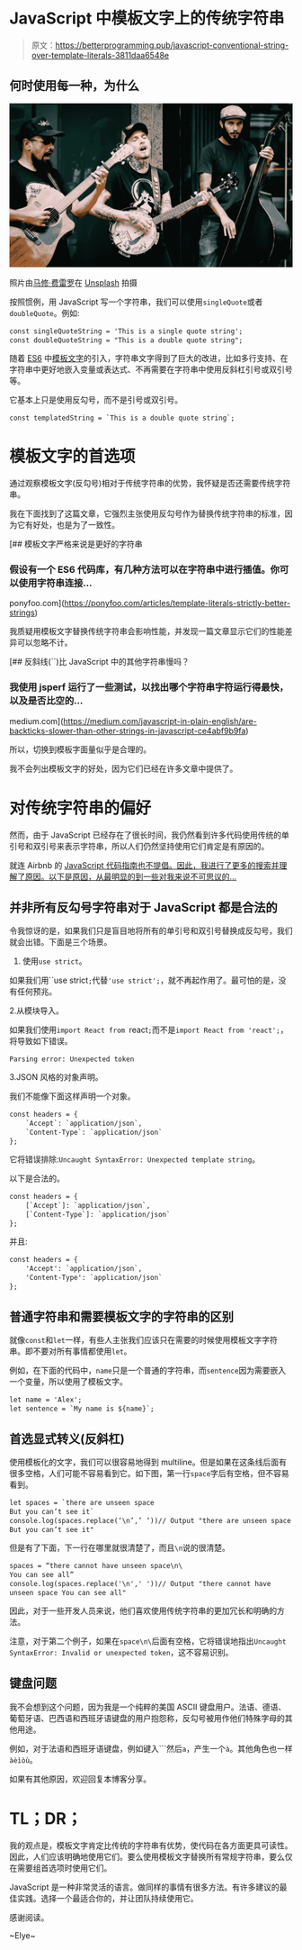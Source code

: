 # JavaScript 中模板文字上的传统字符串

> 原文：<https://betterprogramming.pub/javascript-conventional-string-over-template-literals-3811daa6548e>

## 何时使用每一种，为什么

![](img/dd13c286047a30e5458ffcf30e7337b4.png)

照片由[马修·费雷罗](https://unsplash.com/@matheusferrero)在 [Unsplash](https://unsplash.com/photos/RxpqZBBevKg) 拍摄

按照惯例，用 JavaScript 写一个字符串，我们可以使用`singleQuote`或者`doubleQuote`。例如:

```
const singleQuoteString = 'This is a single quote string';
const doubleQuoteString = "This is a double quote string";
```

随着 [ES6](http://es6-features.org/) 中[模板文字](https://developer.mozilla.org/en-US/docs/Web/JavaScript/Reference/Template_literals)的引入，字符串文字得到了巨大的改进，比如多行支持、在字符串中更好地嵌入变量或表达式、不再需要在字符串中使用反斜杠引号或双引号等。

它基本上只是使用反勾号，而不是引号或双引号。

```
const templatedString = `This is a double quote string`;
```

# 模板文字的首选项

通过观察模板文字(反勾号)相对于传统字符串的优势，我怀疑是否还需要传统字符串。

我在下面找到了这篇文章，它强烈主张使用反勾号作为替换传统字符串的标准，因为它有好处，也是为了一致性。

[](https://ponyfoo.com/articles/template-literals-strictly-better-strings) [## 模板文字严格来说是更好的字符串

### 假设有一个 ES6 代码库，有几种方法可以在字符串中进行插值。你可以使用字符串连接…

ponyfoo.com](https://ponyfoo.com/articles/template-literals-strictly-better-strings) 

我质疑用模板文字替换传统字符串会影响性能，并发现一篇文章显示它们的性能差异可以忽略不计。

[](https://medium.com/javascript-in-plain-english/are-backticks-slower-than-other-strings-in-javascript-ce4abf9b9fa) [## 反斜线(``)比 JavaScript 中的其他字符串慢吗？

### 我使用 jsperf 运行了一些测试，以找出哪个字符串字符运行得最快，以及是否比空的…

medium.com](https://medium.com/javascript-in-plain-english/are-backticks-slower-than-other-strings-in-javascript-ce4abf9b9fa) 

所以，切换到模板字面量似乎是合理的。

我不会列出模板文字的好处，因为它们已经在许多文章中提供了。

# 对传统字符串的偏好

然而，由于 JavaScript 已经存在了很长时间，我仍然看到许多代码使用传统的单引号和双引号来表示字符串，所以人们仍然坚持使用它们肯定是有原因的。

就连 Airbnb 的 [JavaScript 代码指南也不提倡。因此，我进行了更多的搜索并理解了原因。以下是原因，从最明显的到一些对我来说不可思议的…](https://github.com/airbnb/javascript#strings)

## 并非所有反勾号字符串对于 JavaScript 都是合法的

令我惊讶的是，如果我们只是盲目地将所有的单引号和双引号替换成反勾号，我们就会出错。下面是三个场景。

1.  使用`use strict`。

如果我们用``use strict`;`代替`'use strict';`，就不再起作用了。最可怕的是，没有任何预兆。

2.从模块导入。

如果我们使用`import React from `react`;`而不是`import React from 'react';`，将导致如下错误。

```
Parsing error: Unexpected token
```

3.JSON 风格的对象声明。

我们不能像下面这样声明一个对象。

```
const headers = {
    `Accept`: `application/json`,
    `Content-Type`: `application/json`
};
```

它将错误排除:`Uncaught SyntaxError: Unexpected template string`。

以下是合法的。

```
const headers = {
    [`Accept`]: `application/json`,
    [`Content-Type`]: `application/json`
};
```

并且:

```
const headers = {
    'Accept': `application/json`,
    'Content-Type': `application/json`
};
```

## 普通字符串和需要模板文字的字符串的区别

就像`const`和`let`一样，有些人主张我们应该只在需要的时候使用模板文字字符串。即不要对所有事情都使用`let`。

例如，在下面的代码中，`name`只是一个普通的字符串，而`sentence`因为需要嵌入一个变量，所以使用了模板文字。

```
let name = 'Alex';
let sentence = `My name is ${name}`;
```

## 首选显式转义(反斜杠)

使用模板化的文字，我们可以很容易地得到 multiline。但是如果在这条线后面有很多空格，人们可能不容易看到它。如下图，第一行`space`字后有空格，但不容易看到。

```
let spaces = `there are unseen space     
But you can’t see it`
console.log(spaces.replace(‘\n’,’ ‘))// Output "there are unseen space     But you can’t see it"
```

但是有了下面，下一行在哪里就很清楚了，而且`\n`说的很清楚。

```
spaces = “there cannot have unseen space\n\
You can see all”
console.log(spaces.replace('\n',' '))// Output "there cannot have unseen space You can see all"
```

因此，对于一些开发人员来说，他们喜欢使用传统字符串的更加冗长和明确的方法。

注意，对于第二个例子，如果在`space\n\`后面有空格，它将错误地指出`Uncaught SyntaxError: Invalid or unexpected token`，这不容易识别。

## 键盘问题

我不会想到这个问题，因为我是一个纯粹的美国 ASCII 键盘用户。法语、德语、葡萄牙语、巴西语和西班牙语键盘的用户抱怨称，反勾号被用作他们特殊字母的其他用途。

例如，对于法语和西班牙语键盘，例如键入```然后`a`，产生一个`à`。其他角色也一样`àèìòù`。

如果有其他原因，欢迎回复本博客分享。

# TL；DR；

我的观点是，模板文字肯定比传统的字符串有优势，使代码在各方面更具可读性。因此，人们应该明确地使用它们。要么使用模板文字替换所有常规字符串，要么仅在需要组首选项时使用它们。

JavaScript 是一种非常灵活的语言。做同样的事情有很多方法。有许多建议的最佳实践。选择一个最适合你的，并让团队持续使用它。

感谢阅读。

~Elye~